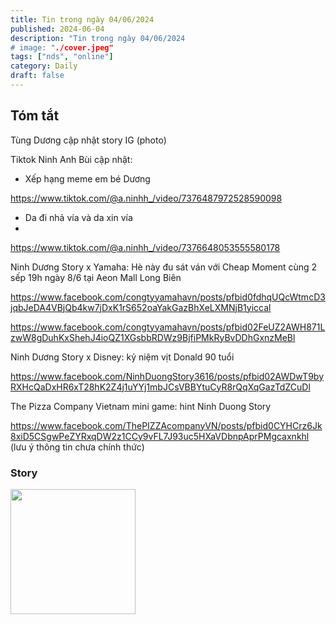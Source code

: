 ```yaml
---
title: Tin trong ngày 04/06/2024
published: 2024-06-04
description: "Tin trong ngày 04/06/2024
# image: "./cover.jpeg"
tags: ["nds", "online"]
category: Daily
draft: false
---
```


## Tóm tắt



Tùng Dương cập nhật story IG (photo)

Tiktok Ninh Anh Bùi cập nhật: 

- Xếp hạng meme em bé Dương
  
https://www.tiktok.com/@a.ninhh_/video/7376487972528590098

- Da đi nhả vía và da xin vía 
- 
https://www.tiktok.com/@a.ninhh_/video/7376648053555580178


Ninh Dương Story x Yamaha: Hè này đu sát ván với Cheap Moment cùng 2 sếp 19h ngày 8/6 tại Aeon Mall Long Biên

https://www.facebook.com/congtyyamahavn/posts/pfbid0fdhqUQcWtmcD3jqbJeDA4VBjQb4kw7jDxK1rS652oaYakGazBhXeLXMNjB1yiccal

https://www.facebook.com/congtyyamahavn/posts/pfbid02FeUZ2AWH871LzwW8gDuhKxShehJ4ioQZ1XGsbbRDWz9BjfiPMkRyBvDDhGxnzMeBl


Ninh Dương Story x Disney: kỷ niệm vịt Donald 90 tuổi

https://www.facebook.com/NinhDuongStory3616/posts/pfbid02AWDwT9byRXHcQaDxHR6xT28hK2Z4j1uYYj1mbJCsVBBYtuCyR8rQqXqGazTdZCuDl


The Pizza Company Vietnam mini game: hint Ninh Duong Story

https://www.facebook.com/ThePIZZAcompanyVN/posts/pfbid0CYHCrz6Jk8xiD5CSgwPeZYRxqDW2z1CCy9vFL7J93uc5HXaVDbnpAprPMgcaxnkhl
(lưu ý thông tin chưa chính thức)



### Story 

<img width="200" src="https://github.com/ninhduongsummary/ninhduongsummary/assets/174809384/74c40fc2-37ec-40e7-8a18-10760cf8a1db" />





